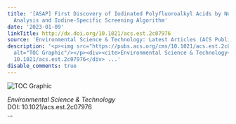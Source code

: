 ```yaml
---
title: '[ASAP] First Discovery of Iodinated Polyfluoroalkyl Acids by Nontarget Mass-Spectrometric
  Analysis and Iodine-Specific Screening Algorithm'
date: '2023-01-09'
linkTitle: http://dx.doi.org/10.1021/acs.est.2c07976
source: 'Environmental Science & Technology: Latest Articles (ACS Publications)'
description: '<p><img src="https://pubs.acs.org/cms/10.1021/acs.est.2c07976/asset/images/medium/es2c07976_0007.gif"
  alt="TOC Graphic"/></p><div><cite>Environmental Science & Technology</cite></div><div>DOI:
  10.1021/acs.est.2c07976</div> ...'
disable_comments: true
---
```

<p><img src="https://pubs.acs.org/cms/10.1021/acs.est.2c07976/asset/images/medium/es2c07976_0007.gif" alt="TOC Graphic"/></p><div><cite>Environmental Science & Technology</cite></div><div>DOI: 10.1021/acs.est.2c07976</div> ...